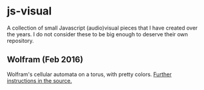 # js-visual
A collection of small Javascript (audio)visual pieces that I have created over the years. I do not consider these to be big enough to deserve their own repository.

## Wolfram (Feb 2016)
Wolfram's cellular automata on a torus, with pretty colors. [Further instructions in the source.](wolfram/wolfram.js)